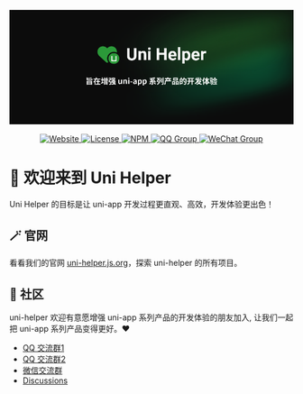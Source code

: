 <p align="center">
  <img src="../uni-helper-banner.png">
</p>

<p align="center">
  <a href="https://uni-helper.js.org/">
    <img src="https://img.shields.io/badge/官网-Uni%20Helper-2b9939?style=for-the-badge" alt="Website">
  </a>
  <a href="./LICENSE">
    <img src="https://img.shields.io/github/license/uni-helper/.github.svg?style=for-the-badge&color=2b9939" alt="License">
  </a>
  <a href="https://www.npmjs.com/org/uni-helper/">
    <img src="https://img.shields.io/badge/NPM-组织-2b9939?style=for-the-badge&logo=npm" alt="NPM">
  </a>
  <a href="https://qm.qq.com/cgi-bin/qm/qr?k=hZdEls2BYb9ZPIaXBxZoNnVwthtJKvcP&jump_from=webapi&authKey=X2GTdlKc1MHuTraaQ3q7TXTOwYo0R0cMoU6B9/OKkBTjLckze7u5BR5NlrnHjTss">
    <img src="https://img.shields.io/badge/QQ-交流群-2b9939?style=for-the-badge&logo=tencentqq" alt="QQ Group">
  </a>
  <a href="https://wx.hlcode.cn/?id=NE0myp6">
    <img src="https://img.shields.io/badge/微信-交流群-2b9939?style=for-the-badge&logo=wechat" alt="WeChat Group">
  </a>
</p>

# 👋 欢迎来到 Uni Helper

Uni Helper 的目标是让 uni-app 开发过程更直观、高效，开发体验更出色！

## 🪄 官网

看看我们的官网 [uni-helper.js.org](https://uni-helper.js.org/)，探索 uni-helper 的所有项目。

## 💬 社区

uni-helper 欢迎有意愿增强 uni-app 系列产品的开发体验的朋友加入, 让我们一起把 uni-app 系列产品变得更好。❤

- [QQ 交流群1](https://qm.qq.com/q/FltLyK6640)
- [QQ 交流群2](https://qm.qq.com/q/5nPFSqa8Eg)
- [微信交流群](https://wx.hlcode.cn/?id=NE0myp6)
- [Discussions](https://github.com/orgs/uni-helper/discussions)
